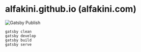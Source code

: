 # alfakini.github.io (alfakini.com)

![Gatsby Publish](https://github.com/alfakini/alfakini.github.io/workflows/Gatsby%20Publish/badge.svg)

```shell
gatsby clean
gatsby develop
gatsby build
gatsby serve
```
